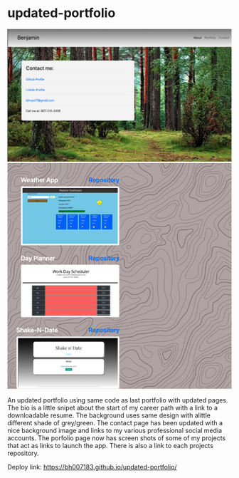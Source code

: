 # updated-portfolio
<img src="assets//contact.jpg" alt="Contact Info">

<img src="assets//portfolio.jpg" alt="portfolio page">


An updated portfolio using same code as last portfolio with updated pages. The bio is a little snipet about the start of my career path with a link to a downloadable resume. The background uses same design with alittle different shade of grey/green. The contact page has been updated with a nice background image and links to my various professional social media accounts. The porfolio page now has screen shots of some of my projects that act as links to launch the app. There is also a link to each projects repository.


Deploy link: https://bh007183.github.io/updated-portfolio/
